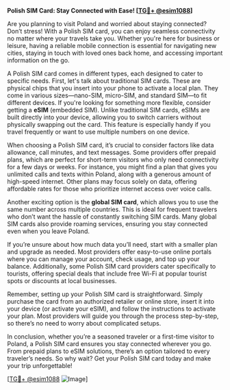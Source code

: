 **Polish SIM Card: Stay Connected with Ease! [[TG💪+ @esim1088](https://t.me/s/esim1088)]**

Are you planning to visit Poland and worried about staying connected? Don’t stress! With a Polish SIM card, you can enjoy seamless connectivity no matter where your travels take you. Whether you're here for business or leisure, having a reliable mobile connection is essential for navigating new cities, staying in touch with loved ones back home, and accessing important information on the go.

A Polish SIM card comes in different types, each designed to cater to specific needs. First, let's talk about traditional SIM cards. These are physical chips that you insert into your phone to activate a local plan. They come in various sizes—nano-SIM, micro-SIM, and standard SIM—to fit different devices. If you're looking for something more flexible, consider getting a **eSIM** (embedded SIM). Unlike traditional SIM cards, eSIMs are built directly into your device, allowing you to switch carriers without physically swapping out the card. This feature is especially handy if you travel frequently or want to use multiple numbers on one device.

When choosing a Polish SIM card, it’s crucial to consider factors like data allowance, call minutes, and text messages. Some providers offer prepaid plans, which are perfect for short-term visitors who only need connectivity for a few days or weeks. For instance, you might find a plan that gives you unlimited calls and texts within Poland, along with a generous amount of high-speed internet. Other plans may focus solely on data, offering affordable rates for those who prioritize internet access over voice calls.

Another exciting option is the **global SIM card**, which allows you to use the same number across multiple countries. This is ideal for frequent travelers who don’t want the hassle of constantly switching SIM cards. Many global SIM cards also provide roaming services, ensuring you stay connected even when you leave Poland.

If you’re unsure about how much data you’ll need, start with a smaller plan and upgrade as needed. Most providers offer easy-to-use online portals where you can manage your account, check usage, and top up your balance. Additionally, some Polish SIM card providers cater specifically to tourists, offering special deals that include free Wi-Fi at popular tourist spots or discounts at local businesses.

Remember, setting up your Polish SIM card is straightforward. Simply purchase the card from an authorized retailer or online store, insert it into your device (or activate your eSIM), and follow the instructions to activate your plan. Most providers will guide you through the process step-by-step, so there’s no need to worry about complicated setups.

In conclusion, whether you’re a seasoned traveler or a first-time visitor to Poland, a Polish SIM card ensures you stay connected wherever you go. From prepaid plans to eSIM solutions, there’s an option tailored to every traveler’s needs. So why wait? Get your Polish SIM card today and make your trip unforgettable!

[[TG💪+ @esim1088](https://t.me/s/esim1088) ![Image](https://i.postimg.cc/Y0z9fWf4/image.png)]